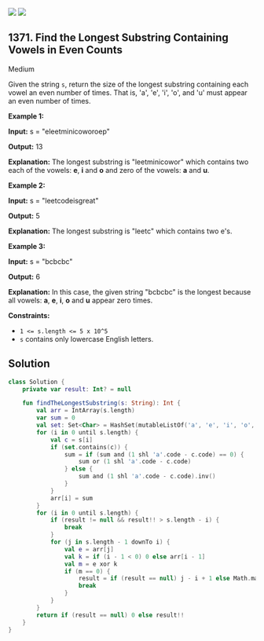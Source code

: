 [![](https://img.shields.io/github/stars/javadev/LeetCode-in-Kotlin?label=Stars&style=flat-square)](https://github.com/javadev/LeetCode-in-Kotlin)
[![](https://img.shields.io/github/forks/javadev/LeetCode-in-Kotlin?label=Fork%20me%20on%20GitHub%20&style=flat-square)](https://github.com/javadev/LeetCode-in-Kotlin/fork)

## 1371\. Find the Longest Substring Containing Vowels in Even Counts

Medium

Given the string `s`, return the size of the longest substring containing each vowel an even number of times. That is, 'a', 'e', 'i', 'o', and 'u' must appear an even number of times.

**Example 1:**

**Input:** s = "eleetminicoworoep"

**Output:** 13

**Explanation:** The longest substring is "leetminicowor" which contains two each of the vowels: **e**, **i** and **o** and zero of the vowels: **a** and **u**.

**Example 2:**

**Input:** s = "leetcodeisgreat"

**Output:** 5

**Explanation:** The longest substring is "leetc" which contains two e's.

**Example 3:**

**Input:** s = "bcbcbc"

**Output:** 6

**Explanation:** In this case, the given string "bcbcbc" is the longest because all vowels: **a**, **e**, **i**, **o** and **u** appear zero times.

**Constraints:**

*   `1 <= s.length <= 5 x 10^5`
*   `s` contains only lowercase English letters.

## Solution

```kotlin
class Solution {
    private var result: Int? = null

    fun findTheLongestSubstring(s: String): Int {
        val arr = IntArray(s.length)
        var sum = 0
        val set: Set<Char> = HashSet(mutableListOf('a', 'e', 'i', 'o', 'u'))
        for (i in 0 until s.length) {
            val c = s[i]
            if (set.contains(c)) {
                sum = if (sum and (1 shl 'a'.code - c.code) == 0) {
                    sum or (1 shl 'a'.code - c.code)
                } else {
                    sum and (1 shl 'a'.code - c.code).inv()
                }
            }
            arr[i] = sum
        }
        for (i in 0 until s.length) {
            if (result != null && result!! > s.length - i) {
                break
            }
            for (j in s.length - 1 downTo i) {
                val e = arr[j]
                val k = if (i - 1 < 0) 0 else arr[i - 1]
                val m = e xor k
                if (m == 0) {
                    result = if (result == null) j - i + 1 else Math.max(result!!, j - i + 1)
                    break
                }
            }
        }
        return if (result == null) 0 else result!!
    }
}
```